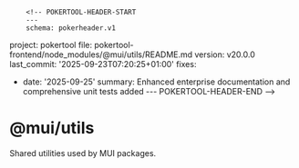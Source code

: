        <!-- POKERTOOL-HEADER-START
        ---
        schema: pokerheader.v1
project: pokertool
file: pokertool-frontend/node_modules/@mui/utils/README.md
version: v20.0.0
last_commit: '2025-09-23T07:20:25+01:00'
fixes:
- date: '2025-09-25'
  summary: Enhanced enterprise documentation and comprehensive unit tests added
        ---
        POKERTOOL-HEADER-END -->
# @mui/utils

Shared utilities used by MUI packages.
